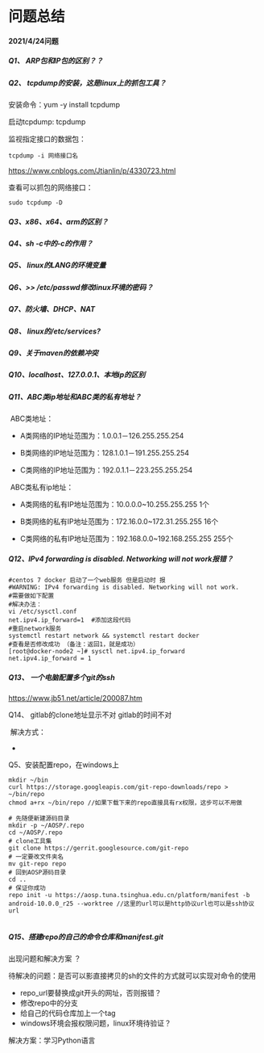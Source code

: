 # 问题总结

#### 2021/4/24问题

##### Q1、 ARP包和IP包的区别？？

##### Q2、 tcpdump的安装，这是linux上的抓包工具？

安装命令：yum -y install tcpdump

启动tcpdump: tcpdump

监视指定接口的数据包：

```shell
tcpdump -i 网络接口名
```

https://www.cnblogs.com/Jtianlin/p/4330723.html

查看可以抓包的网络接口：

```shell
sudo tcpdump -D
```

##### Q3、x86、x64、arm的区别？

##### Q4、sh  -c中的-c的作用？

##### Q5、 linux的LANG的环境变量

##### Q6、>>  /etc/passwd修改linux环境的密码？

##### Q7、防火墙、DHCP、NAT

##### Q8、 linux的/etc/services?

##### Q9、关于maven的依赖冲突

##### Q10、localhost、127.0.0.1、本地ip的区别

##### Q11、ABC类ip地址和ABC类的私有地址？

​	ABC类地址：

- A类网络的IP地址范围为：1.0.0.1－126.255.255.254

- B类网络的IP地址范围为：128.1.0.1－191.255.255.254

- C类网络的IP地址范围为：192.0.1.1－223.255.255.254

​	ABC类私有ip地址：

- A类网络的私有IP地址范围为：10.0.0.0~10.255.255.255 	1个

- B类网络的私有IP地址范围为：172.16.0.0~172.31.255.255    16个

- C类网络的私有IP地址范围为：192.168.0.0~192.168.255.255    255个





##### Q12、IPv4 forwarding is disabled. Networking will not work报错？

```shell
#centos 7 docker 启动了一个web服务 但是启动时 报
#WARNING: IPv4 forwarding is disabled. Networking will not work.
#需要做如下配置
#解决办法：
vi /etc/sysctl.conf
net.ipv4.ip_forward=1  #添加这段代码
#重启network服务
systemctl restart network && systemctl restart docker
#查看是否修改成功 （备注：返回1，就是成功）
[root@docker-node2 ~]# sysctl net.ipv4.ip_forward
net.ipv4.ip_forward = 1
```



##### Q13、 一个电脑配置多个git的ssh

https://www.jb51.net/article/200087.htm

Q14、 gitlab的clone地址显示不对 gitlab的时间不对

​	解决方式：

- 

Q5、安装配置repo，在windows上

```shell
mkdir ~/bin
curl https://storage.googleapis.com/git-repo-downloads/repo > ~/bin/repo
chmod a+rx ~/bin/repo //如果下载下来的repo直接具有rx权限，这步可以不用做

# 先随便新建源码目录
mkdir -p ~/AOSP/.repo
cd ~/AOSP/.repo
# clone工具集
git clone https://gerrit.googlesource.com/git-repo
# 一定要改文件夹名
mv git-repo repo
# 回到AOSP源码目录
cd ..
# 保证你成功
repo init -u https://aosp.tuna.tsinghua.edu.cn/platform/manifest -b android-10.0.0_r25 --worktree //这里的url可以是http协议url也可以是ssh协议url


```

##### Q15、搭建repo的自己的命令仓库和manifest.git

出现问题和解决方案 ？

待解决的问题：是否可以影直接拷贝的sh的文件的方式就可以实现对命令的使用

- repo_url要替换成git开头的网址，否则报错？
- 修改repo中的分支
- 给自己的代码仓库加上一个tag
- windows环境会报权限问题，linux环境待验证？

解决方案：学习Python语言



